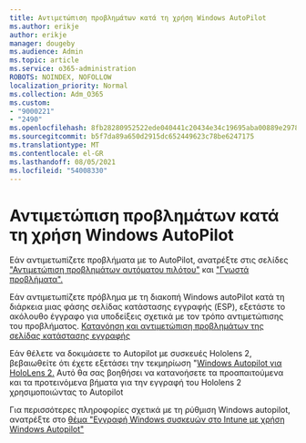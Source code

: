 ```yaml
---
title: Αντιμετώπιση προβλημάτων κατά τη χρήση Windows AutoPilot
ms.author: erikje
author: erikje
manager: dougeby
ms.audience: Admin
ms.topic: article
ms.service: o365-administration
ROBOTS: NOINDEX, NOFOLLOW
localization_priority: Normal
ms.collection: Adm_O365
ms.custom:
- "9000221"
- "2490"
ms.openlocfilehash: 8fb28280952522ede040441c20434e34c19695aba00889e2978ed98ef1544819
ms.sourcegitcommit: b5f7da89a650d2915dc652449623c78be6247175
ms.translationtype: MT
ms.contentlocale: el-GR
ms.lasthandoff: 08/05/2021
ms.locfileid: "54008330"
---
```

# <a name="troubleshoot-issues-when-using-windows-autopilot"></a>Αντιμετώπιση προβλημάτων κατά τη χρήση Windows AutoPilot

Εάν αντιμετωπίζετε προβλήματα με το AutoPilot, ανατρέξτε στις σελίδες ["Αντιμετώπιση προβλημάτων αυτόματου πιλότου"](https://docs.microsoft.com/windows/deployment/windows-autopilot/troubleshooting) και ["Γνωστά προβλήματα".](https://docs.microsoft.com/windows/deployment/windows-autopilot/known-issues)

Εάν αντιμετωπίζετε πρόβλημα με τη διακοπή Windows autoPilot κατά τη διάρκεια μιας φάσης σελίδας κατάστασης εγγραφής (ESP), εξετάστε το ακόλουθο έγγραφο για υποδείξεις σχετικά με τον τρόπο αντιμετώπισης του προβλήματος. [Κατανόηση και αντιμετώπιση προβλημάτων της σελίδας κατάστασης εγγραφής](https://docs.microsoft.com/troubleshoot/mem/intune/understand-troubleshoot-esp)

Εάν θέλετε να δοκιμάσετε το Autopilot με συσκευές Hololens 2, βεβαιωθείτε ότι έχετε εξετάσει την τεκμηρίωση "[Windows Autopilot για HoloLens 2.](https://docs.microsoft.com/hololens/hololens2-autopilot) Αυτό θα σας βοηθήσει να κατανοήσετε τα προαπαιτούμενα και τα προτεινόμενα βήματα για την εγγραφή του Hololens 2 χρησιμοποιώντας το Autopilot  

Για περισσότερες πληροφορίες σχετικά με τη ρύθμιση Windows autopilot, ανατρέξτε στο [θέμα "Εγγραφή Windows συσκευών στο Intune με χρήση Windows Autopilot"](https://docs.microsoft.com/intune/enrollment/enrollment-autopilot)